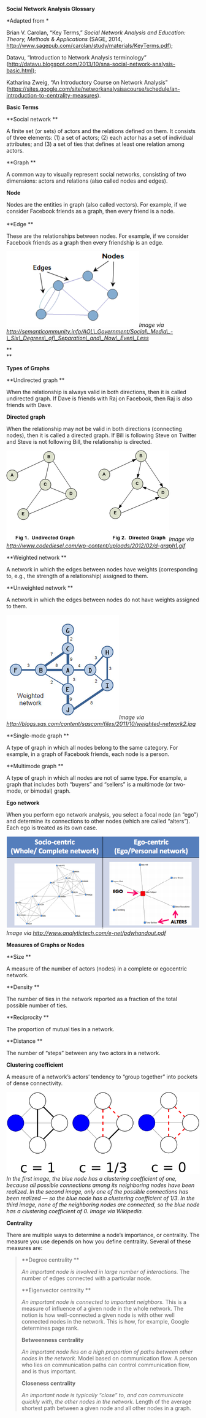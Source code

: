 **Social Network Analysis Glossary**

*Adapted from *

Brian V. Carolan, “Key Terms,” *Social Network Analysis and Education:
Theory, Methods & Applications* (SAGE, 2014,
http://www.sagepub.com/carolan/study/materials/KeyTerms.pdf);

Datavu, “Introduction to Network Analysis terminology”
(<http://datavu.blogspot.com/2013/10/sna-social-network-analysis-basic.html>);

Katharina Zweig, “An Introductory Course on Network Analysis”
(<https://sites.google.com/site/networkanalysisacourse/schedule/an-introduction-to-centrality-measures>).

**Basic Terms**

**Social network **

A finite set (or sets) of actors and the relations defined on them. It
consists of three elements: (1) a set of actors; (2) each actor has a
set of individual attributes; and (3) a set of ties that defines at
least one relation among actors.

**Graph **

A common way to visually represent social networks, consisting of two
dimensions: actors and relations (also called nodes and edges).

**Node**

Nodes are the entities in graph (also called vectors). For example, if
we consider Facebook friends as a graph, then every friend is a node. \
\
**Edge **

These are the relationships between nodes. For example, if we consider
Facebook friends as a graph then every friendship is an edge.

![](imgs/media/image1.png)*Image via
http://semanticommunity.info/AOL\_Government/Social\_Media\_-\_Six\_Degrees\_of\_Separation\_and\_Now\_Even\_Less*

**\
**

**Types of Graphs**

**Undirected graph **

When the relationship is always valid in both directions, then it is
called undirected graph. If Dave is friends with Raj on Facebook, then
Raj is also friends with Dave.

**Directed graph**

When the relationship may not be valid in both directions (connecting
nodes), then it is called a directed graph. If Bill is following Steve
on Twitter and Steve is not following Bill, the relationship is
directed.

![](imgs/media/image2.gif)*Image via
http://www.codediesel.com/wp-content/uploads/2012/02/d-graph1.gif*

**Weighted network **

A network in which the edges between nodes have weights (corresponding
to, e.g., the strength of a relationship) assigned to them.

**Unweighted network **

A network in which the edges between nodes do not have weights assigned
to them.

![](imgs/media/image3.jpeg)*Image via
http://blogs.sas.com/content/sascom/files/2011/10/weighted-network2.jpg*

**Single-mode graph **

A type of graph in which all nodes belong to the same category. For
example, in a graph of Facebook friends, each node is a person.

**Multimode graph **

A type of graph in which all nodes are not of same type. For example, a
graph that includes both “buyers” and “sellers” is a multimode (or
two-mode, or bimodal) graph.

**Ego network**

When you perform ego network analysis, you select a focal node (an
“ego”) and determine its connections to other nodes (which are called
“alters”). Each ego is treated as its own case.

![](imgs/media/image4.png)*Image via
http://www.analytictech.com/e-net/pdwhandout.pdf*

**Measures of Graphs or Nodes**

**Size **

A measure of the number of actors (nodes) in a complete or egocentric
network.

**Density **

The number of ties in the network reported as a fraction of the total
possible number of ties.

**Reciprocity **

The proportion of mutual ties in a network.

**Distance **

The number of “steps” between any two actors in a network.

**Clustering coefficient**

A measure of a network’s actors’ tendency to “group together” into
pockets of dense connectivity.

![](imgs/media/image5.png)*In the first image, the blue node has a
clustering coefficient of one, because all possible connections among
its neighboring nodes have been realized. In the second image, only one
of the possible connections has been realized — so the blue node has a
clustering coefficient of 1/3. In the third image, none of the
neighboring nodes are connected, so the blue node has a clustering
coefficient of 0. Image via Wikipedia.*

**Centrality**

There are multiple ways to determine a node’s importance, or centrality.
The measure you use depends on how you define centrality. Several of
these measures are:

> **Degree centrality **
>
> *An important node is involved in large number of interactions.* The
> number of edges connected with a particular node.
>
> **Eigenvector centrality **
>
> *An important node is connected to important neighbors.* This is a
> measure of influence of a given node in the whole network. The notion
> is how well-connected a given node is with other well connected nodes
> in the network. This is how, for example, Google determines page rank.
>
> **Betweenness centrality**
>
> *An important node lies on a high proportion of paths between other
> nodes in the network.* Model based on communication flow. A person who
> lies on communication paths can control communication flow, and is
> thus important.
>
> **Closeness centrality**
>
> *An important node is typically “close” to, and can communicate
> quickly with, the other* *nodes in the network.* Length of the average
> shortest path between a given node and all other nodes in a graph.
